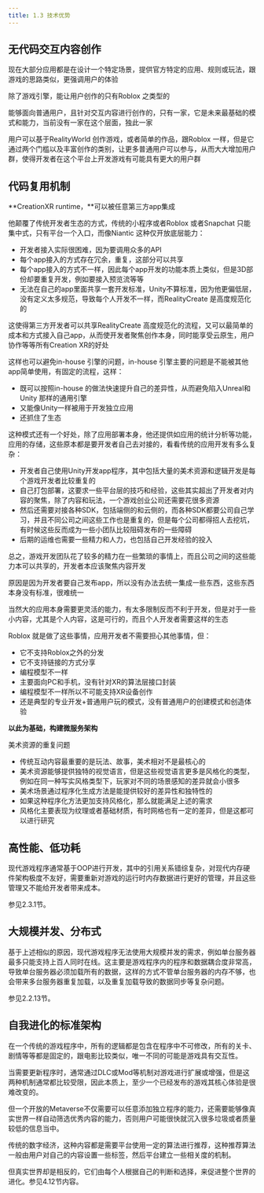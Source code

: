 ```yaml
---
title: 1.3 技术优势
---
```


## 无代码交互内容创作

现在大部分应用都是在设计一个特定场景，提供官方特定的应用、规则或玩法，跟游戏的思路类似，更强调用户的体验

除了游戏引擎，能让用户创作的只有Roblox 之类型的

能够面向普通用户，且针对交互内容进行创作的，只有一家，它是未来最基础的模式和能力，当前没有一家在这个层面，独此一家

用户可以基于RealityWorld 创作游戏，或者简单的作品，跟Roblox 一样，但是它通过两个门槛以及丰富创作的类别，让更多普通用户可以参与，从而大大增加用户群，使得开发者在这个平台上开发游戏有可能具有更大的用户群

## 代码复用机制

**CreationXR runtime，**可以被任意第三方app集成

他颠覆了传统开发者生态的方式，传统的小程序或者Roblox 或者Snapchat 只能集中式，只有平台一个入口，而像Niantic 这种仅开放底层能力：

- 开发者接入实际很困难，因为要调用众多的API
- 每个app接入的方式存在冗余，重复，这部分可以共享
- 每个app接入的方式不一样，因此每个app开发的功能本质上类似，但是3D部份却要重复开发，例如要接入预览流等等
- 无法在自己的app里面共享一套开发标准，Unity不算标准，因为他更偏低层，没有定义太多规范，导致每个人开发不一样，而RealityCreate 是高度规范化的

这使得第三方开发者可以共享RealityCreate 高度规范化的流程，又可以最简单的成本和方式接入自己app，从而使开发者聚焦创作本身，同时能享受云原生，用户协作等等所有Creation XR的好处

这样也可以避免in-house 引擎的问题，in-house 引擎主要的问题是不能被其他app简单使用，有固定的流程，这样：

- 既可以按照in-house 的做法快速提升自己的差异性，从而避免陷入Unreal和Unity 那样的通用引擎
- 又能像Unity一样被用于开发独立应用
- 还抓住了生态

这种模式还有一个好处，除了应用部署本身，他还提供如应用的统计分析等功能，应用的存储，这些原本都是要开发者自己去对接的，看看传统的应用开发有多么复杂：

- 开发者自己使用Unity开发app程序，其中包括大量的美术资源和逻辑开发是每个游戏开发者比较重复的
- 自己打包部署，这要求一些平台层的技巧和经验，这些其实超出了开发者对内容的聚焦，除了内容和玩法，一个游戏创业公司还需要花很多资源
- 然后还需要对接各种SDK，包括端侧的和云侧的，而各种SDK都要公司自己学习，并且不同公司之间这些工作也是重复的，但是每个公司都得招人去挖坑，有时候这些反而成为一些小团队比较阻碍发布的一些障碍
- 后期的运维也需要一些精力和人力，也包括自己开发经验的投入

总之，游戏开发团队花了较多的精力在一些繁琐的事情上，而且公司之间的这些能力本可以共享的，开发者本应该聚焦内容开发

原因是因为开发者要自己发布app，所以没有办法去统一集成一些东西，这些东西本身没有标准，很难统一

当然大的应用本身需要更灵活的能力，有太多限制反而不利于开发，但是对于一些小内容，尤其是个人内容，这是可行的，而且个人开发者需要这样的生态

Roblox 就是做了这些事情，应用开发者不需要担心其他事情，但：

- 它不支持Roblox之外的分发
- 它不支持链接的方式分享
- 编程模型不一样
- 主要面向PC和手机，没有针对XR的算法层接口封装
- 编程模型不一样所以不可能支持XR设备创作
- 还是典型的专业开发+普通用户玩的模式，没有普通用户的创建模式和创造体验

**以此为基础，构建微服务架构**

美术资源的重复问题

- 传统互动内容最重要的是玩法、故事，美术相对不是最核心的
- 美术资源能够提供独特的视觉语言，但是这些视觉语言更多是风格化的类型，例如在同一种写实风格类型下，玩家对不同的场景感知的差异就会小很多
- 美术场景通过程序化生成方法是能提供较好的差异性和独特性的
- 如果这种程序化方法更加支持风格化，那么就能满足上述的需求
- 风格化主要表现为纹理或者基础材质，有时网格也有一定的差异，但是这都可以进行研究

## 高性能、低功耗

现代游戏程序通常基于OOP进行开发，其中的引用关系错综复杂，对现代内存硬件架构极度不友好，需要重新对游戏的运行时内存数据进行更好的管理，并且这些管理又不能给开发者带来成本。

参见2.3.1节。

## 大规模并发、分布式

基于上述相似的原因，现代游戏程序无法使用大规模并发的需求，例如单台服务器最多只能支持上百人同时在线。这主要是游戏程序内的程序和数据耦合度非常高，导致单台服务器必须加载所有的数据，这样的方式不管单台服务器的内存不够，也会带来多台服务器重复加载，以及重复加载导致的数据同步等复杂问题。

参见2.2.13节。

##  自我进化的标准架构

在一个传统的游戏程序中，所有的逻辑都是包含在程序中不可修改，所有的关卡、剧情等等都是固定的，跟电影比较类似，唯一不同的可能是游戏具有交互性。

当需要更新程序时，通常通过DLC或Mod等机制对游戏进行扩展或增强，但是这两种机制通常都比较受限，因此本质上，至少一个已经发布的游戏其核心体验是很难改变的。

但一个开放的Metaverse不仅需要可以任意添加独立程序的能力，还需要能够像真实世界一样自动筛选优秀内容的能力，否则用户可能很快就沉入很多垃圾或者质量较低的信息当中。

传统的数字经济，这种内容都是需要平台使用一定的算法进行推荐，这种推荐算法一般由用户对自己的内容设置一些标签，然后平台建立一些相关度的机制。

但真实世界却是相反的，它们由每个人根据自己的判断和选择，来促进整个世界的进化。参见4.12节内容。
